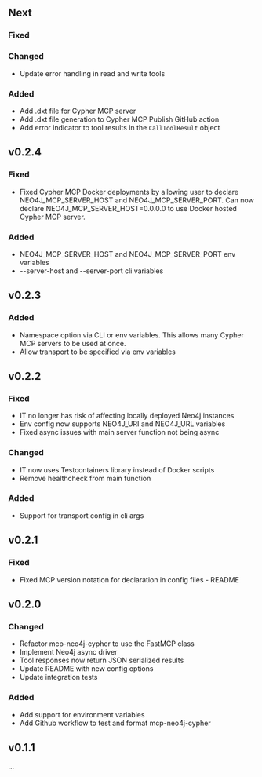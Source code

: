 ## Next

### Fixed

### Changed
* Update error handling in read and write tools

### Added
* Add .dxt file for Cypher MCP server
* Add .dxt file generation to Cypher MCP Publish GitHub action
* Add error indicator to tool results in the `CallToolResult` object

## v0.2.4

### Fixed
* Fixed Cypher MCP Docker deployments by allowing user to declare NEO4J_MCP_SERVER_HOST and NEO4J_MCP_SERVER_PORT. Can now declare NEO4J_MCP_SERVER_HOST=0.0.0.0 to use Docker hosted Cypher MCP server.

### Added
* NEO4J_MCP_SERVER_HOST and NEO4J_MCP_SERVER_PORT env variables
* --server-host and --server-port cli variables

## v0.2.3

### Added
* Namespace option via CLI or env variables. This allows many Cypher MCP servers to be used at once.
* Allow transport to be specified via env variables

## v0.2.2 

### Fixed

* IT no longer has risk of affecting locally deployed Neo4j instances
* Env config now supports NEO4J_URI and NEO4J_URL variables
* Fixed async issues with main server function not being async

### Changed

* IT now uses Testcontainers library instead of Docker scripts 
* Remove healthcheck from main function

### Added
* Support for transport config in cli args

## v0.2.1

### Fixed

* Fixed MCP version notation for declaration in config files - README

## v0.2.0

### Changed

* Refactor mcp-neo4j-cypher to use the FastMCP class
* Implement Neo4j async driver
* Tool responses now return JSON serialized results
* Update README with new config options 
* Update integration tests

### Added

* Add support for environment variables
* Add Github workflow to test and format mcp-neo4j-cypher


## v0.1.1

...
